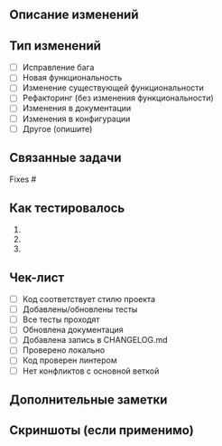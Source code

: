 ## Описание изменений
<!-- Опишите внесенные изменения и причины их внесения -->

## Тип изменений
<!-- Отметьте подходящие пункты -->
- [ ] Исправление бага
- [ ] Новая функциональность
- [ ] Изменение существующей функциональности
- [ ] Рефакторинг (без изменения функциональности)
- [ ] Изменения в документации
- [ ] Изменения в конфигурации
- [ ] Другое (опишите)

## Связанные задачи
<!-- Укажите связанные задачи/issues, если есть -->
Fixes #

## Как тестировалось
<!-- Опишите, как вы тестировали изменения -->
1. 
2. 
3. 

## Чек-лист
<!-- Отметьте выполненные пункты -->
- [ ] Код соответствует стилю проекта
- [ ] Добавлены/обновлены тесты
- [ ] Все тесты проходят
- [ ] Обновлена документация
- [ ] Добавлена запись в CHANGELOG.md
- [ ] Проверено локально
- [ ] Код проверен линтером
- [ ] Нет конфликтов с основной веткой

## Дополнительные заметки
<!-- Любая дополнительная информация, которая может быть полезна при ревью -->

## Скриншоты (если применимо)
<!-- Добавьте скриншоты, если изменения затрагивают UI --> 